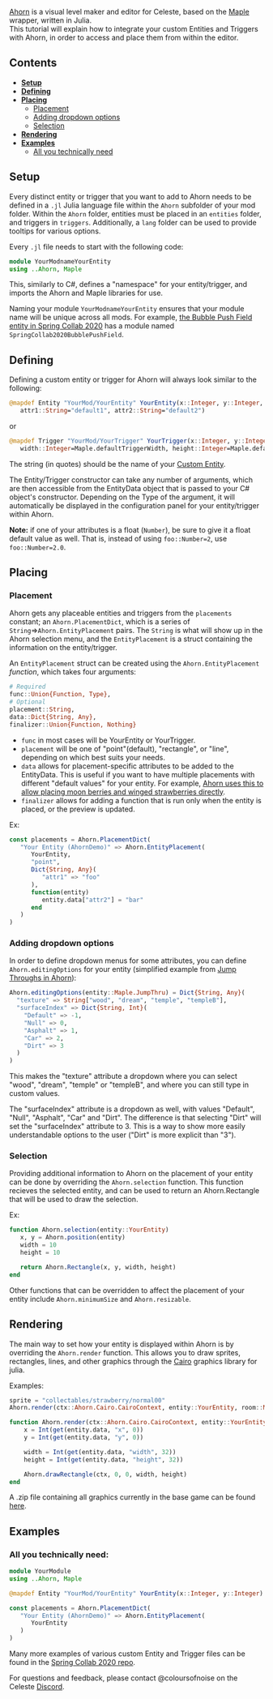 [Ahorn](https://github.com/CelestialCartographers/Ahorn) is a visual level maker and editor for Celeste, based on the 
[Maple](https://github.com/CelestialCartographers/Maple) wrapper, written in Julia.  
This tutorial will explain how to integrate your custom Entities and Triggers with Ahorn, in order to access and place them from within the editor.

## Contents
- [**Setup**](https://github.com/EverestAPI/Resources/wiki/Adding-Custom-Objects-to-Ahorn#setup)
- [**Defining**](https://github.com/EverestAPI/Resources/wiki/Adding-Custom-Objects-to-Ahorn#defining)
- [**Placing**](https://github.com/EverestAPI/Resources/wiki/Adding-Custom-Objects-to-Ahorn#placing)
  - [Placement](https://github.com/EverestAPI/Resources/wiki/Adding-Custom-Objects-to-Ahorn#placement)
  - [Adding dropdown options](https://github.com/EverestAPI/Resources/wiki/Adding-Custom-Objects-to-Ahorn#adding-dropdown-options)
  - [Selection](https://github.com/EverestAPI/Resources/wiki/Adding-Custom-Objects-to-Ahorn#selection)
- [**Rendering**](https://github.com/EverestAPI/Resources/wiki/Adding-Custom-Objects-to-Ahorn#rendering)
- [**Examples**](https://github.com/EverestAPI/Resources/wiki/Adding-Custom-Objects-to-Ahorn#examples)
  - [All you technically need](https://github.com/EverestAPI/Resources/wiki/Adding-Custom-Objects-to-Ahorn#all-you-technically-need)

## Setup
Every distinct entity or trigger that you want to add to Ahorn needs to be defined in a `.jl` Julia language file within the `Ahorn` subfolder of your mod folder.
Within the `Ahorn` folder, entities must be placed in an `entities` folder, and triggers in `triggers`. Additionally, a `lang` folder can be used to provide tooltips for various options.

Every `.jl` file needs to start with the following code:
```julia
module YourModnameYourEntity
using ..Ahorn, Maple
```
This, similarly to C#, defines a "namespace" for your entity/trigger, and imports the Ahorn and Maple libraries for use.

Naming your module `YourModnameYourEntity` ensures that your module name will be unique across all mods. For example, [the Bubble Push Field entity in Spring Collab 2020](https://github.com/EverestAPI/SpringCollab2020/blob/master/Ahorn/entities/bubblePushField.jl) has a module named `SpringCollab2020BubblePushField`.

## Defining
Defining a custom entity or trigger for Ahorn will always look similar to the following:
```julia
@mapdef Entity "YourMod/YourEntity" YourEntity(x::Integer, y::Integer,
   attr1::String="default1", attr2::String="default2")
```
or
```julia
@mapdef Trigger "YourMod/YourTrigger" YourTrigger(x::Integer, y::Integer, 
   width::Integer=Maple.defaultTriggerWidth, height::Integer=Maple.defaultTriggerHeight)
```
The string (in quotes) should be the name of your [Custom Entity](https://github.com/EverestAPI/Resources/wiki/Your-First-Code-Mod#creating-custom-entities-and-triggers).

The Entity/Trigger constructor can take any number of arguments, which are then accessible from the EntityData object that is passed to your C# object's constructor.
Depending on the Type of the argument, it will automatically be displayed in the configuration panel for your entity/trigger within Ahorn.

**Note:** if one of your attributes is a float (`Number`), be sure to give it a float default value as well. That is, instead of using `foo::Number=2`, use `foo::Number=2.0`.

## Placing
### Placement
Ahorn gets any placeable entities and triggers from the `placements` constant; an `Ahorn.PlacementDict`, which is a series of `String`=>`Ahorn.EntityPlacement` pairs.
The `String` is what will show up in the Ahorn selection menu, and the `EntityPlacement` is a struct containing the information on the entity/trigger.

An `EntityPlacement` struct can be created using the `Ahorn.EntityPlacement` *function*, which takes four arguments:
```julia
# Required
func::Union{Function, Type},
# Optional
placement::String,
data::Dict{String, Any},
finalizer::Union{Function, Nothing}
```
- `func` in most cases will be YourEntity or YourTrigger.
- `placement` will be one of "point"(default), "rectangle", or "line", depending on which best suits your needs.  
- `data` allows for placement-specific attributes to be added to the EntityData. This is useful if you want to have multiple placements with different "default values" for your entity. For example, [Ahorn uses this to allow placing moon berries and winged strawberries directly](https://github.com/CelestialCartographers/Ahorn/blob/master/src/entities/strawberry.jl#L12).
- `finalizer` allows for adding a function that is run only when the entity is placed, or the preview is updated.

Ex:
```julia
const placements = Ahorn.PlacementDict(
   "Your Entity (AhornDemo)" => Ahorn.EntityPlacement(
      YourEntity,
      "point",
      Dict{String, Any}(
         "attr1" => "foo"
      ),
      function(entity)
         entity.data["attr2"] = "bar"
      end
   )
)
```

### Adding dropdown options
In order to define dropdown menus for some attributes, you can define `Ahorn.editingOptions` for your entity (simplified example from [Jump Throughs in Ahorn](https://github.com/CelestialCartographers/Ahorn/blob/master/src/entities/jumpthru.jl#L21)):
```julia
Ahorn.editingOptions(entity::Maple.JumpThru) = Dict{String, Any}(
  "texture" => String["wood", "dream", "temple", "templeB"],
  "surfaceIndex" => Dict{String, Int}(
    "Default" => -1,
    "Null" => 0,
    "Asphalt" => 1,
    "Car" => 2,
    "Dirt" => 3
  )
)
```

This makes the "texture" attribute a dropdown where you can select "wood", "dream", "temple" or "templeB", and where you can still type in custom values. 

The "surfaceIndex" attribute is a dropdown as well, with values "Default", "Null", "Asphalt", "Car" and "Dirt". The difference is that selecting "Dirt" will set the "surfaceIndex" attribute to 3. This is a way to show more easily understandable options to the user ("Dirt" is more explicit than "3").

### Selection
Providing additional information to Ahorn on the placement of your entity can be done by overriding the `Ahorn.selection` function.
This function recieves the selected entity, and can be used to return an Ahorn.Rectangle that will be used to draw the selection.

Ex:
```julia
function Ahorn.selection(entity::YourEntity)
   x, y = Ahorn.position(entity)
   width = 10
   height = 10

   return Ahorn.Rectangle(x, y, width, height)
end
```

Other functions that can be overridden to affect the placement of your entity include `Ahorn.minimumSize` and `Ahorn.resizable`.

## Rendering
The main way to set how your entity is displayed within Ahorn is by overriding the `Ahorn.render` function.
This allows you to draw sprites, rectangles, lines, and other graphics through the 
[Cairo](https://github.com/JuliaGraphics/Cairo.jl) graphics library for julia.

Examples:
```julia
sprite = "collectables/strawberry/normal00"
Ahorn.render(ctx::Ahorn.Cairo.CairoContext, entity::YourEntity, room::Maple.Room) = Ahorn.drawSprite(ctx, sprite, 0,0)
```

```julia
function Ahorn.render(ctx::Ahorn.Cairo.CairoContext, entity::YourEntity, room::Maple.Room)
    x = Int(get(entity.data, "x", 0))
    y = Int(get(entity.data, "y", 0))

    width = Int(get(entity.data, "width", 32))
    height = Int(get(entity.data, "height", 32))

    Ahorn.drawRectangle(ctx, 0, 0, width, height)
end
```

A .zip file containing all graphics currently in the base game can be found [here](https://github.com/EverestAPI/Resources/wiki/Useful-links#dumped-graphics).


## Examples
### All you technically need:
```julia
module YourModule
using ..Ahorn, Maple

@mapdef Entity "YourMod/YourEntity" YourEntity(x::Integer, y::Integer)

const placements = Ahorn.PlacementDict(
   "Your Entity (AhornDemo)" => Ahorn.EntityPlacement(
      YourEntity
   )
)
```

Many more examples of various custom Entity and Trigger files can be found in the [Spring Collab 2020 repo](https://github.com/EverestAPI/SpringCollab2020/tree/master/Ahorn).

For questions and feedback, please contact @coloursofnoise on the Celeste [Discord](https://discord.gg/6qjaePQ).